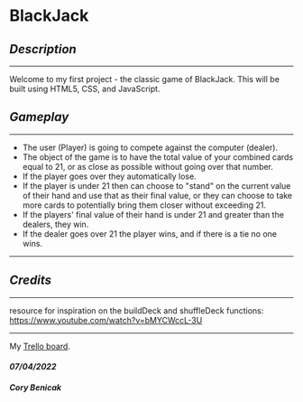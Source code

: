 # BlackJack

## _Description_

---

Welcome to my first project - the classic game of BlackJack. This will be built using HTML5, CSS, and JavaScript.

## _Gameplay_

---

- The user (Player) is going to compete against the computer (dealer).
- The object of the game is to have the total value of your combined cards equal to 21, or as close as possible without going over that number.
- If the player goes over they automatically lose.
- If the player is under 21 then can choose to "stand" on the current value of their hand and use that as their final value, or they can choose to take more cards to potentially bring them closer without exceeding 21.
- If the players' final value of their hand is under 21 and greater than the dealers, they win.
- If the dealer goes over 21 the player wins, and if there is a tie no one wins.

---

## _Credits_

---

resource for inspiration on the buildDeck and shuffleDeck functions: https://www.youtube.com/watch?v=bMYCWccL-3U

---

My [Trello board](https://trello.com/invite/b/isNuAlxx/8841a63215f1a6c26d5057d2121cafb6/blackjack).

#### **_07/04/2022_**

#### **_Cory Benicak_**
